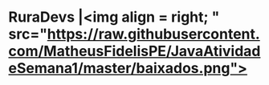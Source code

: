 # RuraDevs  |<img align = right; " src="https://raw.githubusercontent.com/MatheusFidelisPE/JavaAtividadeSemana1/master/baixados.png"> 
